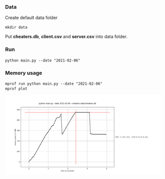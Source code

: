 ### Data

Create default data folder
```commandline
mkdir data
```

Put **cheaters.db**, **client.csv** and **server.csv** into data folder.

### Run

```commandline
python main.py --date "2021-02-06"
```

### Memory usage

```commandline
mprof run python main.py --date "2021-02-06"
mprof plot
```

![](memory_usage.png)